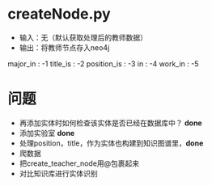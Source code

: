 # createNode.py
- 输入：无（默认获取处理后的教师数据）
- 输出：将教师节点存入neo4j

major_in : -1
title_is : -2
position_is : -3
in : -4
work_in : -5

# 问题
- 再添加实体时如何检查该实体是否已经在数据库中？ **done**
- 添加实验室 **done**
- 处理position，title，作为实体也构建到知识图谱里，**done**
- 爬数据
- 把create_teacher_node用@包裹起来
- 对比知识库进行实体识别